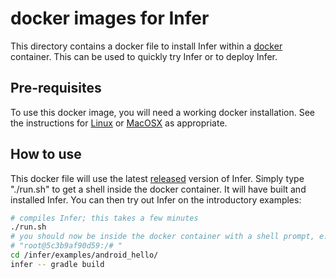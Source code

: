 # docker images for Infer

This directory contains a docker file to install Infer within a
[docker](https://www.docker.com/) container. This can be used to
quickly try Infer or to deploy Infer.


## Pre-requisites

To use this docker image, you will need a working docker
installation. See the instructions for
[Linux](http://docs.docker.com/linux/step_one/) or
[MacOSX](http://docs.docker.com/mac/step_one/) as appropriate.


## How to use

This docker file will use the latest
[released](https://github.com/facebook/infer/releases) version of
Infer. Simply type "./run.sh" to get a shell inside the docker
container. It will have built and installed Infer. You can then try
out Infer on the introductory examples:

```sh
# compiles Infer; this takes a few minutes
./run.sh
# you should now be inside the docker container with a shell prompt, e.g.
# "root@5c3b9af90d59:/# "
cd /infer/examples/android_hello/
infer -- gradle build
```
